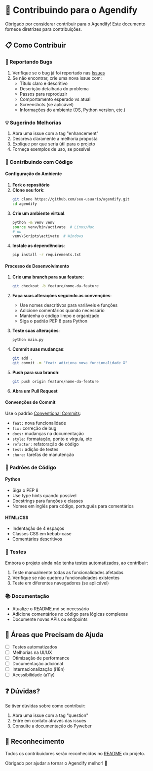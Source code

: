 # 🤝 Contribuindo para o Agendify

Obrigado por considerar contribuir para o Agendify! Este documento fornece diretrizes para contribuições.

## 📋 Como Contribuir

### 🐛 Reportando Bugs

1. Verifique se o bug já foi reportado nas [Issues](../../issues)
2. Se não encontrar, crie uma nova issue com:
   - Título claro e descritivo
   - Descrição detalhada do problema
   - Passos para reproduzir
   - Comportamento esperado vs atual
   - Screenshots (se aplicável)
   - Informações do ambiente (OS, Python version, etc.)

### 💡 Sugerindo Melhorias

1. Abra uma issue com a tag "enhancement"
2. Descreva claramente a melhoria proposta
3. Explique por que seria útil para o projeto
4. Forneça exemplos de uso, se possível

### 🔧 Contribuindo com Código

#### Configuração do Ambiente

1. **Fork o repositório**
2. **Clone seu fork**:
   ```bash
   git clone https://github.com/seu-usuario/agendify.git
   cd agendify
   ```
3. **Crie um ambiente virtual**:
   ```bash
   python -m venv venv
   source venv/bin/activate  # Linux/Mac
   # ou
   venv\Scripts\activate  # Windows
   ```
4. **Instale as dependências**:
   ```bash
   pip install -r requirements.txt
   ```

#### Processo de Desenvolvimento

1. **Crie uma branch para sua feature**:
   ```bash
   git checkout -b feature/nome-da-feature
   ```

2. **Faça suas alterações seguindo as convenções**:
   - Use nomes descritivos para variáveis e funções
   - Adicione comentários quando necessário
   - Mantenha o código limpo e organizado
   - Siga o padrão PEP 8 para Python

3. **Teste suas alterações**:
   ```bash
   python main.py
   ```

4. **Commit suas mudanças**:
   ```bash
   git add .
   git commit -m "feat: adiciona nova funcionalidade X"
   ```

5. **Push para sua branch**:
   ```bash
   git push origin feature/nome-da-feature
   ```

6. **Abra um Pull Request**

#### Convenções de Commit

Use o padrão [Conventional Commits](https://www.conventionalcommits.org/):

- `feat:` nova funcionalidade
- `fix:` correção de bug
- `docs:` mudanças na documentação
- `style:` formatação, ponto e vírgula, etc
- `refactor:` refatoração de código
- `test:` adição de testes
- `chore:` tarefas de manutenção

### 📝 Padrões de Código

#### Python
- Siga o PEP 8
- Use type hints quando possível
- Docstrings para funções e classes
- Nomes em inglês para código, português para comentários

#### HTML/CSS
- Indentação de 4 espaços
- Classes CSS em kebab-case
- Comentários descritivos

### 🧪 Testes

Embora o projeto ainda não tenha testes automatizados, ao contribuir:
1. Teste manualmente todas as funcionalidades afetadas
2. Verifique se não quebrou funcionalidades existentes
3. Teste em diferentes navegadores (se aplicável)

### 📚 Documentação

- Atualize o README.md se necessário
- Adicione comentários no código para lógicas complexas
- Documente novas APIs ou endpoints

## 🎯 Áreas que Precisam de Ajuda

- [ ] Testes automatizados
- [ ] Melhorias na UI/UX
- [ ] Otimização de performance
- [ ] Documentação adicional
- [ ] Internacionalização (i18n)
- [ ] Acessibilidade (a11y)

## ❓ Dúvidas?

Se tiver dúvidas sobre como contribuir:
1. Abra uma issue com a tag "question"
2. Entre em contato através das issues
3. Consulte a documentação do Pyweber

## 🙏 Reconhecimento

Todos os contribuidores serão reconhecidos no [README](README.md) do projeto.

Obrigado por ajudar a tornar o Agendify melhor! 🚀
